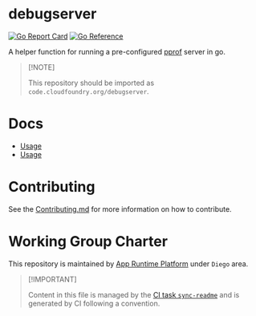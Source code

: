 # debugserver

[![Go Report
Card](https://goreportcard.com/badge/code.cloudfoundry.org/debugserver)](https://goreportcard.com/report/code.cloudfoundry.org/debugserver)
[![Go
Reference](https://pkg.go.dev/badge/code.cloudfoundry.org/debugserver.svg)](https://pkg.go.dev/code.cloudfoundry.org/debugserver)

A helper function for running a pre-configured
[pprof](http://golang.org/pkg/net/http/pprof/) server in go.

> \[!NOTE\]
>
> This repository should be imported as
> `code.cloudfoundry.org/debugserver`.

# Docs

-   [Usage](./docs/running-debugserver-tests.md)
-   [Usage](./docs/usage.md)

# Contributing

See the [Contributing.md](./.github/CONTRIBUTING.md) for more
information on how to contribute.

# Working Group Charter

This repository is maintained by [App Runtime
Platform](https://github.com/cloudfoundry/community/blob/main/toc/working-groups/app-runtime-platform.md)
under `Diego` area.

> \[!IMPORTANT\]
>
> Content in this file is managed by the [CI task
> `sync-readme`](https://github.com/cloudfoundry/wg-app-platform-runtime-ci/blob/main/shared/tasks/sync-readme/metadata.yml)
> and is generated by CI following a convention.
